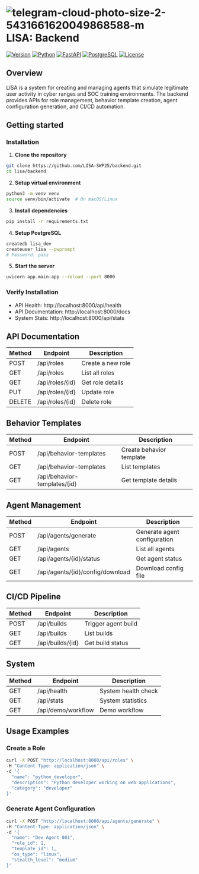 #  ![telegram-cloud-photo-size-2-5431661620049868588-m](https://github.com/user-attachments/assets/e29ca5cb-c40c-4da0-8b8d-b63a37749c04) LISA: Backend 

[![Version](https://img.shields.io/badge/version-0.1.0-blue)](https://github.com/your-org/lisa)
[![Python](https://img.shields.io/badge/python-3.11+-green)](https://www.python.org/)
[![FastAPI](https://img.shields.io/badge/FastAPI-0.104+-orange)](https://fastapi.tiangolo.com/)
[![PostgreSQL](https://img.shields.io/badge/PostgreSQL-15+-blue)](https://www.postgresql.org/)
[![License](https://img.shields.io/badge/license-Proprietary-red)](LICENSE)

##  Overview

LISA is a system for creating and managing agents that simulate legitimate user activity in cyber ranges and SOC training environments. The backend provides APIs for role management, behavior template creation, agent configuration generation, and CI/CD automation.


## Getting started

### Installation

1. **Clone the repository**
```bash
git clone https://github.com/LISA-SWP25/backend.git
cd lisa/backend 
```
2. **Setup virtual environment**
```bash 
python3 -m venv venv
source venv/bin/activate  # On macOS/Linux
```
3. **Install dependencies**
```bash
pip install -r requirements.txt
```

4. **Setup PostgreSQL**
```bash 
createdb lisa_dev
createuser lisa --pwprompt
# Password: pass
```

5. **Start the server**
```bash 
uvicorn app.main:app --reload --port 8000
```

### Verify Installation
- API Health: http://localhost:8000/api/health
- API Documentation: http://localhost:8000/docs
- System Stats: http://localhost:8000/api/stats


## API Documentation

| Method |    Endpoint    |    Description    |
| ------ |     ------     |       ------      |
| POST   | /api/roles     | Create a new role |
| GET    | /api/roles     | List all roles    | 
| GET    | /api/roles/{id}| Get role details  | 
| PUT    | /api/roles/{id}| Update role       | 
| DELETE | /api/roles/{id}| Delete role       | 

## Behavior Templates

| Method |    Endpoint    |    Description    |
| ------ |     ------     |       ------      |
| POST   | /api/behavior-templates     | Create behavior template |
| GET    | /api/behavior-templates     | List templates   | 
| GET    | /api/behavior-templates/{id}| Get template details  | 

## Agent Management
| Method |    Endpoint    |    Description    |
| ------ |     ------     |       ------      |
| POST   | /api/agents/generate     | Generate agent configuration |
| GET    | /api/agents     | List all agents    | 
| GET    | /api/agents/{id}/status| Get agent status  | 
| GET    | /api/agents/{id}/config/download| Download config file       | 

## CI/CD Pipeline

| Method |    Endpoint    |    Description    |
| ------ |     ------     |       ------      |
| POST   | /api/builds    | Trigger agent build |
| GET    | /api/builds     | List builds    | 
| GET    | /api/builds/{id}| Get build status | 

## System

| Method |    Endpoint    |    Description    |
| ------ |     ------     |       ------      |
| GET    | /api/health     | System health check |
| GET    | /api/stats     | System statistics    | 
| GET    | /api/demo/workflow| Demo workflow  | 


## Usage Examples

### Create a Role
```bash
curl -X POST "http://localhost:8000/api/roles" \
-H "Content-Type: application/json" \
-d '{
  "name": "python_developer",
  "description": "Python developer working on web applications",
  "category": "developer"
}'
```

### Generate Agent Configuration
```bash
curl -X POST "http://localhost:8000/api/agents/generate" \
-H "Content-Type: application/json" \
-d '{
  "name": "Dev Agent 001",
  "role_id": 1,
  "template_id": 1,
  "os_type": "linux",
  "stealth_level": "medium"
}'
```
